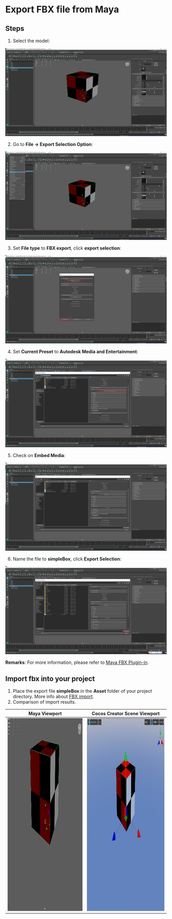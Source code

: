 # Export FBX file from Maya

## Steps

1. Select the model:

  ![Select the model](../../../zh/asset/model/maya/01-select-mesh.png)

2. Go to **File -> Export Selection Option**:

  ![Export Selection Option](../../../zh/asset/model/maya/02-export-selection-option.png)

3. Set **File type** to **FBX export**, click **export selection**:

  ![Export File Type](../../../zh/asset/model/maya/03-export-type-selection.png)

4. Set **Current Preset** to **Autodesk Media and Entertainment**:

  ![Current Preset](../../../zh/asset/model/maya/04-export-preset-selection.png)

5. Check on **Embed Media**:

  ![Enable Embed Media](../../../zh/asset/model/maya/05-embed-media.png)

6. Name the file to **simpleBox**, click **Export Selection**:

  ![Export the file](../../../zh/asset/model/maya/06-export-file.png)

**Remarks**: For more information, please refer to [Maya FBX Plugin-in](https://help.autodesk.com/view/MAYAUL/2022/ENU/index.html?guid=GUID-BD85FA4C-4D40-457C-BE66-47BC08B82FC3).

## Import fbx into your project

1. Place the export file **simpleBox** in the **Asset** folder of your project directory. More info about [FBX import](mesh.md).
2. Comparison of import results.

| Maya Viewport                                                                 | Cocos Creator Scene Viewport                                                   |
|-------------------------------------------------------------------------------|--------------------------------------------------------------------------------|
| <img height="600" src="./maya/07-1-maya-viewport.png"/> | <img height="600" src="./maya/07-2-cocos-viewport.png"/> |
